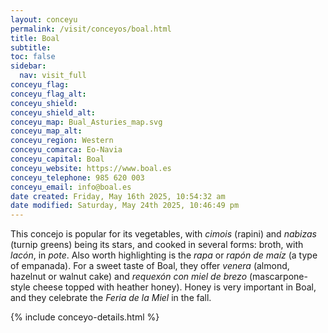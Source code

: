 ```yaml
---
layout: conceyu
permalink: /visit/conceyos/boal.html
title: Boal
subtitle: 
toc: false
sidebar:
  nav: visit_full
conceyu_flag: 
conceyu_flag_alt: 
conceyu_shield: 
conceyu_shield_alt: 
conceyu_map: Bual_Asturies_map.svg
conceyu_map_alt:
conceyu_region: Western
conceyu_comarca: Eo-Navia
conceyu_capital: Boal
conceyu_website: https://www.boal.es
conceyu_telephone: 985 620 003
conceyu_email: info@boal.es
date created: Friday, May 16th 2025, 10:54:32 am
date modified: Saturday, May 24th 2025, 10:46:49 pm
---
```


This concejo is popular for its vegetables, with *cimois* (rapini) and *nabizas* (turnip greens) being its stars, and cooked in several forms: broth, with *lacón*, in *pote*. Also worth highlighting is the *rapa* or *rapón de maíz* (a type of empanada). For a sweet taste of Boal, they offer *venera* (almond, hazelnut or walnut cake) and *requexón con miel de brezo* (mascarpone-style cheese topped with heather honey). Honey is very important in Boal, and they celebrate the *Feria de la Miel* in the fall. 

{% include conceyo-details.html %}